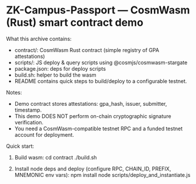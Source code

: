 ZK-Campus-Passport — CosmWasm (Rust) smart contract demo
=======================================================

What this archive contains:
- contract/: CosmWasm Rust contract (simple registry of GPA attestations)
- scripts/: JS deploy & query scripts using @cosmjs/cosmwasm-stargate
- package.json: deps for deploy scripts
- build.sh: helper to build the wasm
- README contains quick steps to build/deploy to a configurable testnet.

Notes:
- Demo contract stores attestations: gpa_hash, issuer, submitter, timestamp.
- This demo DOES NOT perform on-chain cryptographic signature verification.
- You need a CosmWasm-compatible testnet RPC and a funded testnet account for deployment.

Quick start:
1. Build wasm:
   cd contract
   ./build.sh

2. Install node deps and deploy (configure RPC, CHAIN_ID, PREFIX, MNEMONIC env vars):
   npm install
   node scripts/deploy_and_instantiate.js
